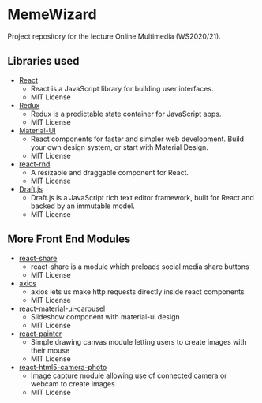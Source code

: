 # MemeWizard

Project repository for the lecture Online Multimedia (WS2020/21).

## Libraries used

- [React](https://github.com/facebook/react)
  - React is a JavaScript library for building user interfaces.
  - MIT License
- [Redux](https://github.com/reduxjs/redux)
  - Redux is a predictable state container for JavaScript apps.
  - MIT License
- [Material-UI](https://github.com/mui-org/material-ui)
  - React components for faster and simpler web development.
    Build your own design system, or start with Material Design.
  - MIT License
- [react-rnd](https://github.com/bokuweb/react-rnd)
  - A resizable and draggable component for React.
  - MIT License
- [Draft.js](https://github.com/bokuweb/react-rnd)
  - Draft.js is a JavaScript rich text editor framework, built for React and backed by an immutable model.
  - MIT License

## More Front End Modules

- [react-share](https://github.com/nygardk/react-share)
  - react-share is a module which preloads social media share buttons
  - MIT License
- [axios](https://github.com/axios/axios)
  - axios lets us make http requests directly inside react components
  - MIT License
- [react-material-ui-carousel](https://github.com/Learus/react-material-ui-carousel)
  - Slideshow component with material-ui design
  - MIT License
- [react-painter](https://github.com/aml2610/react-painter)
  - Simple drawing canvas module letting users to create images with their mouse
  - MIT License
- [react-html5-camera-photo](https://github.com/mabelanger/react-html5-camera-photo)
  - Image capture module allowing use of connected camera or webcam to create images
  - MIT License

###
